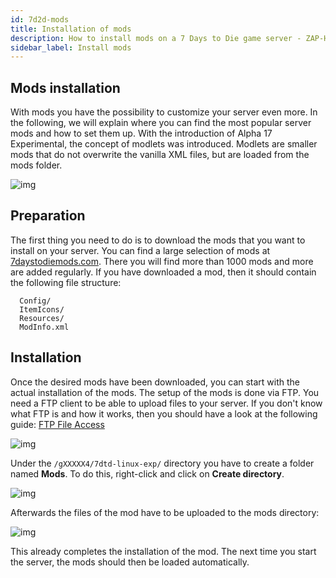 ```yaml
---
id: 7d2d-mods
title: Installation of mods
description: How to install mods on a 7 Days to Die game server - ZAP-Hosting.com documentations 
sidebar_label: Install mods
---
```




## Mods installation

With mods you have the possibility to customize your server even more. In the following, we will explain where you can find the most popular server mods and how to set them up. With the introduction of Alpha 17 Experimental, the concept of modlets was introduced. Modlets are smaller mods that do not overwrite the vanilla XML files, but are loaded from the mods folder. 

![img](https://screensaver01.zap-hosting.com/index.php/s/McQLetfwmEMbo6N/preview)



## Preparation

The first thing you need to do is to download the mods that you want to install on your server. You can find a large selection of mods at [7daystodiemods.com](https://7daystodiemods.com/). There you will find more than 1000 mods and more are added regularly. If you have downloaded a mod, then it should contain the following file structure:

```
  Config/
  ItemIcons/
  Resources/
  ModInfo.xml
```



## Installation

Once the desired mods have been downloaded, you can start with the actual installation of the mods. The setup of the mods is done via FTP. You need a FTP client to be able to upload files to your server. If you don't know what FTP is and how it works, then you should have a look at the following guide:  [FTP File Access](https://zap-hosting.com/guides/docs/en/gameserver_ftpaccess/)

![img](https://screensaver01.zap-hosting.com/index.php/s/9Q86iArComw55cH/preview)



Under the ``/gXXXXX4/7dtd-linux-exp/`` directory you have to create a folder named **Mods**. To do this, right-click and click on **Create directory**. 

![img](https://screensaver01.zap-hosting.com/index.php/s/RE2n6WodsWq38Pr/preview)



Afterwards the files of the mod have to be uploaded to the mods directory:

![img](https://screensaver01.zap-hosting.com/index.php/s/WjNY5tMnAt7jfga/preview)



This already completes the installation of the mod. The next time you start the server, the mods should then be loaded automatically. 
